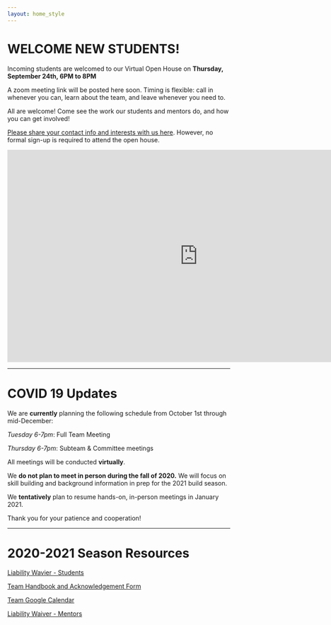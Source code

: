 ```yaml
---
layout: home_style
---
```


# WELCOME NEW STUDENTS!

Incoming students are welcomed to our Virtual Open House on **Thursday, September 24th, 6PM to 8PM**

A zoom meeting link will be posted here soon. Timing is flexible: call in whenever you can, learn about the team, and leave whenever you need to.

All are welcome! Come see the work our students and mentors do, and how you can get involved!

[Please share your contact info and interests with us here](https://forms.gle/wJrJxuQZF1pF3mnS9). However, no formal sign-up is required to attend the open house.

<iframe width="860" height="480" src="https://www.youtube.com/embed/Rr36YomYFO0" frameborder="0" allow="accelerometer; autoplay; encrypted-media; gyroscope; picture-in-picture" allowfullscreen></iframe>

<hr>

# COVID 19 Updates

We are **currently** planning the following schedule from October 1st through mid-December:

_Tuesday 6-7pm_: Full Team Meeting

_Thursday 6-7pm_: Subteam & Committee meetings

All meetings will be conducted **virtually**. 

We **do not plan to meet in person during the fall of 2020.**  We will focus on skill building and background information in prep for the 2021 build season.

We **tentatively** plan to resume hands-on, in-person meetings in January 2021.

Thank you for your patience and cooperation!

<hr>

# 2020-2021 Season Resources

[Liability Wavier - Students](assets/documents/First-Robotics-Liability-Waiver-Students.pdf)

[Team Handbook and Acknowledgement Form](assets/documents/RC_handbook_2020-2021.pdf)

[Team Google Calendar](https://calendar.google.com/calendar/embed?src=frc1736%40gmail.com&ctz=America%2FChicago)

[Liability Waiver - Mentors](assets/documents/First-Robotics-Liability-Waiver-Mentors.pdf)


